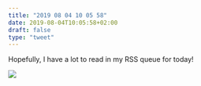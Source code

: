 ```yaml
---
title: "2019 08 04 10 05 58"
date: 2019-08-04T10:05:58+02:00
draft: false
type: "tweet"
---
```

Hopefully, I have a lot to read in my RSS queue for today!

![](/img/IMG_0767.png)
